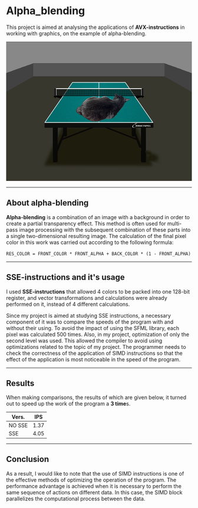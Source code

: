 # Alpha_blending
This project is aimed at analysing the applications of **AVX-instructions** in working with graphics, on the example of alpha-blending.

![alt-текст][cat_table]

[cat_table]: https://github.com/Troll0ton/Alpha_blending/blob/main/result.bmp

---

## About alpha-blending
**Alpha-blending** is a combination of an image with a background in order to create a partial transparency effect.
This method is often used for multi-pass image processing with the subsequent combination of these parts into a single two-dimensional resulting image.
The calculation of the final pixel color in this work was carried out according to the following formula: 

```
RES_COLOR = FRONT_COLOR * FRONT_ALPHA + BACK_COLOR * (1 - FRONT_ALPHA)
```

---

## SSE-instructions and it's usage
I used **SSE-instructions** that allowed 4 colors to be packed into one 128-bit register, and vector transformations and calculations were already performed on it, instead of 4 different calculations.


Since my project is aimed at studying SSE instructions, a necessary component of it was to compare the speeds of the program with and without their using.
To avoid the impact of using the SFML library, each pixel was calculated 500 times. Also, in my project, optimization of only the second level was used.
This allowed the compiler to avoid using optimizations related to the topic of my project. The programmer needs to check the correctness of the application of SIMD instructions
so that the effect of the application is most noticeable in the speed of the program.


---

## Results
When making comparisons, the results of which are given below, it turned out to speed up the work of the program a **3 time**s.

| Vers.  |  IPS   |
| ------ | ------ |
| NO SSE |  1.37  | 
| SSE    |  4.05  |


---


## Conclusion
As a result, I would like to note that the use of SIMD instructions is one of the effective methods of optimizing the operation of the program.
The performance advantage is achieved when it is necessary to perform the same sequence of actions on different data.
In this case, the SIMD block parallelizes the computational process between the data.

